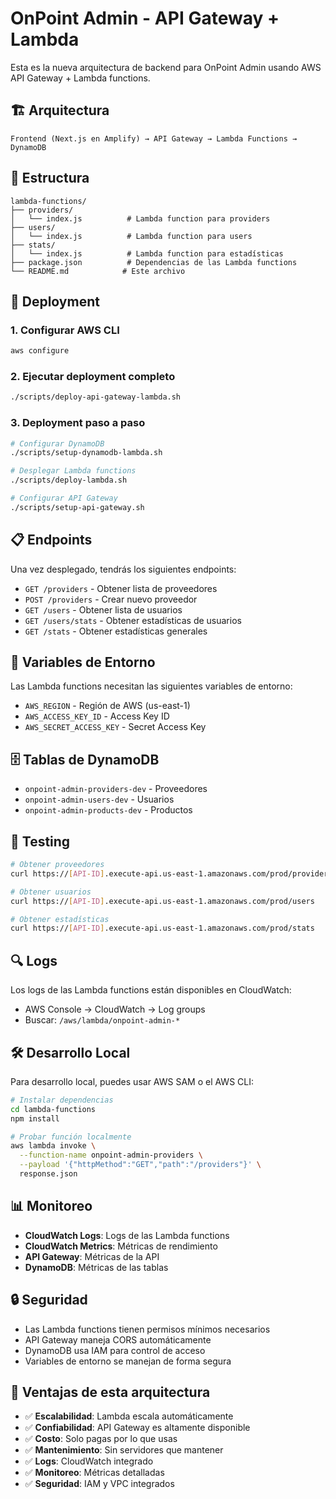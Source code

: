 # OnPoint Admin - API Gateway + Lambda

Esta es la nueva arquitectura de backend para OnPoint Admin usando AWS API Gateway + Lambda functions.

## 🏗️ Arquitectura

```
Frontend (Next.js en Amplify) → API Gateway → Lambda Functions → DynamoDB
```

## 📁 Estructura

```
lambda-functions/
├── providers/
│   └── index.js          # Lambda function para providers
├── users/
│   └── index.js          # Lambda function para users
├── stats/
│   └── index.js          # Lambda function para estadísticas
├── package.json          # Dependencias de las Lambda functions
└── README.md            # Este archivo
```

## 🚀 Deployment

### 1. Configurar AWS CLI
```bash
aws configure
```

### 2. Ejecutar deployment completo
```bash
./scripts/deploy-api-gateway-lambda.sh
```

### 3. Deployment paso a paso
```bash
# Configurar DynamoDB
./scripts/setup-dynamodb-lambda.sh

# Desplegar Lambda functions
./scripts/deploy-lambda.sh

# Configurar API Gateway
./scripts/setup-api-gateway.sh
```

## 📋 Endpoints

Una vez desplegado, tendrás los siguientes endpoints:

- `GET /providers` - Obtener lista de proveedores
- `POST /providers` - Crear nuevo proveedor
- `GET /users` - Obtener lista de usuarios
- `GET /users/stats` - Obtener estadísticas de usuarios
- `GET /stats` - Obtener estadísticas generales

## 🔧 Variables de Entorno

Las Lambda functions necesitan las siguientes variables de entorno:

- `AWS_REGION` - Región de AWS (us-east-1)
- `AWS_ACCESS_KEY_ID` - Access Key ID
- `AWS_SECRET_ACCESS_KEY` - Secret Access Key

## 🗄️ Tablas de DynamoDB

- `onpoint-admin-providers-dev` - Proveedores
- `onpoint-admin-users-dev` - Usuarios
- `onpoint-admin-products-dev` - Productos

## 🧪 Testing

```bash
# Obtener proveedores
curl https://[API-ID].execute-api.us-east-1.amazonaws.com/prod/providers

# Obtener usuarios
curl https://[API-ID].execute-api.us-east-1.amazonaws.com/prod/users

# Obtener estadísticas
curl https://[API-ID].execute-api.us-east-1.amazonaws.com/prod/stats
```

## 🔍 Logs

Los logs de las Lambda functions están disponibles en CloudWatch:
- AWS Console → CloudWatch → Log groups
- Buscar: `/aws/lambda/onpoint-admin-*`

## 🛠️ Desarrollo Local

Para desarrollo local, puedes usar AWS SAM o el AWS CLI:

```bash
# Instalar dependencias
cd lambda-functions
npm install

# Probar función localmente
aws lambda invoke \
  --function-name onpoint-admin-providers \
  --payload '{"httpMethod":"GET","path":"/providers"}' \
  response.json
```

## 📊 Monitoreo

- **CloudWatch Logs**: Logs de las Lambda functions
- **CloudWatch Metrics**: Métricas de rendimiento
- **API Gateway**: Métricas de la API
- **DynamoDB**: Métricas de las tablas

## 🔒 Seguridad

- Las Lambda functions tienen permisos mínimos necesarios
- API Gateway maneja CORS automáticamente
- DynamoDB usa IAM para control de acceso
- Variables de entorno se manejan de forma segura

## 🚀 Ventajas de esta arquitectura

- ✅ **Escalabilidad**: Lambda escala automáticamente
- ✅ **Confiabilidad**: API Gateway es altamente disponible
- ✅ **Costo**: Solo pagas por lo que usas
- ✅ **Mantenimiento**: Sin servidores que mantener
- ✅ **Logs**: CloudWatch integrado
- ✅ **Monitoreo**: Métricas detalladas
- ✅ **Seguridad**: IAM y VPC integrados
